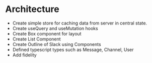 # Architecture

- Create simple store for caching data from server in central state.
- Create useQuery and useMutation hooks
- Create Box component for layout
- Create List Component
- Create Outline of Slack using Components
- Defined typescript types such as Message, Channel, User
- Add fidelity